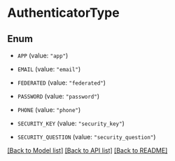 # AuthenticatorType

## Enum


* `APP` (value: `"app"`)

* `EMAIL` (value: `"email"`)

* `FEDERATED` (value: `"federated"`)

* `PASSWORD` (value: `"password"`)

* `PHONE` (value: `"phone"`)

* `SECURITY_KEY` (value: `"security_key"`)

* `SECURITY_QUESTION` (value: `"security_question"`)


[[Back to Model list]](../README.md#documentation-for-models) [[Back to API list]](../README.md#documentation-for-api-endpoints) [[Back to README]](../README.md)


